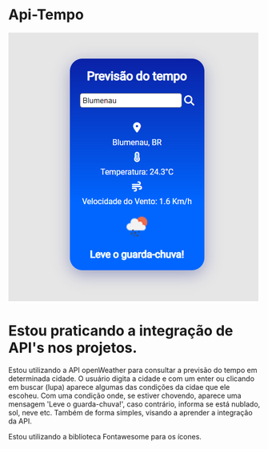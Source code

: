 # Api-Tempo


![imagem da aplicação](image.png)

Estou praticando a integração de API's nos projetos.
=======
Estou utilizando a API openWeather para consultar a previsão do tempo em determinada cidade. O usuário digita a cidade e com um enter ou clicando em buscar (lupa) aparece algumas das condições da cidae que ele escoheu.
Com uma condição onde, se estiver chovendo, aparece uma mensagem 'Leve o guarda-chuva!', caso contrário, informa se está nublado, sol, neve etc. Também de forma simples, visando a aprender a integração da API.

Estou utilizando a biblioteca Fontawesome para os ícones.

